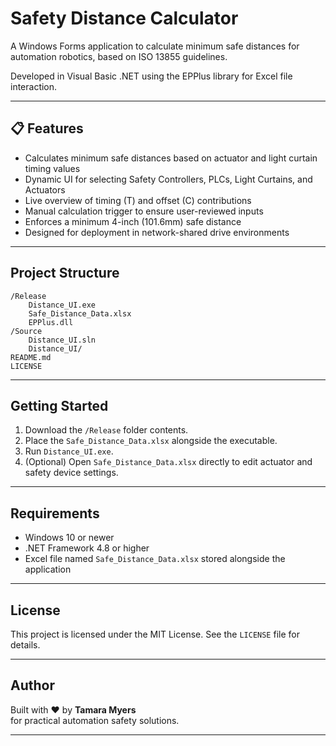 # Safety Distance Calculator

A Windows Forms application to calculate minimum safe distances for automation robotics, based on ISO 13855 guidelines.

Developed in Visual Basic .NET using the EPPlus library for Excel file interaction.

---

## 📋 Features

- Calculates minimum safe distances based on actuator and light curtain timing values
- Dynamic UI for selecting Safety Controllers, PLCs, Light Curtains, and Actuators
- Live overview of timing (T) and offset (C) contributions
- Manual calculation trigger to ensure user-reviewed inputs
- Enforces a minimum 4-inch (101.6mm) safe distance
- Designed for deployment in network-shared drive environments

---

##  Project Structure

```
/Release
    Distance_UI.exe
    Safe_Distance_Data.xlsx
    EPPlus.dll
/Source
    Distance_UI.sln
    Distance_UI/
README.md
LICENSE
```

---

##  Getting Started

1. Download the `/Release` folder contents.
2. Place the `Safe_Distance_Data.xlsx` alongside the executable.
3. Run `Distance_UI.exe`.
4. (Optional) Open `Safe_Distance_Data.xlsx` directly to edit actuator and safety device settings.

---

##  Requirements

- Windows 10 or newer
- .NET Framework 4.8 or higher
- Excel file named `Safe_Distance_Data.xlsx` stored alongside the application

---

##  License

This project is licensed under the MIT License. See the `LICENSE` file for details.

---

##  Author

Built with ❤️ by **Tamara Myers**  
for practical automation safety solutions.

---
